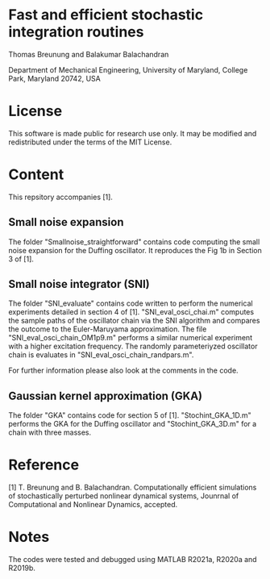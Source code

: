 # Fast and efficient stochastic integration routines

Thomas Breunung and Balakumar Balachandran

Department of Mechanical Engineering, University of Maryland, College Park, Maryland 20742, USA

# License
This software is made public for research use only. It may be modified and redistributed under the terms of the MIT License.

# Content
This repsitory accompanies [1].

## Small noise expansion
The folder "Smallnoise_straightforward" contains code computing the small noise expansion for the Duffing oscillator. It reproduces the Fig 1b in Section 3 of [1]. 

## Small noise integrator (SNI)
The folder "SNI_evaluate" contains code written to perform the numerical experiments detailed in section 4 of [1].
"SNI_eval_osci_chai.m" computes the sample paths of the oscillator chain via the SNI algorithm and compares the outcome to the Euler-Maruyama approximation. 
The file "SNI_eval_osci_chain_OM1p9.m" performs a similar numerical experiment with a higher excitation frequency. 
The randomly parameteriyzed oscillator chain is evaluates in "SNI_eval_osci_chain_randpars.m". 

For further information please also look at the comments in the code. 

## Gaussian kernel approximation (GKA)
The folder "GKA" contains code for section 5 of [1]. "Stochint_GKA_1D.m" performs the GKA for the Duffing oscillator and "Stochint_GKA_3D.m" for a chain with three masses.

# Reference
[1] T. Breunung and B. Balachandran. Computationally efficient simulations of stochastically perturbed nonlinear dynamical systems, Jounrnal of Computational and Nonlinear Dynamics, accepted. 

# Notes
The codes were tested and debugged using MATLAB R2021a, R2020a and R2019b. 
